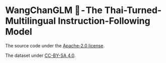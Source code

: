 # WangChanGLM 🐘 - The Thai-Turned-Multilingual Instruction-Following Model

The source code under the [Apache-2.0 license](https://github.com/wannaphong/ChomGPT/blob/main/LICENSE).

The dataset under [CC-BY-SA 4.0](https://creativecommons.org/licenses/by-sa/4.0/).
